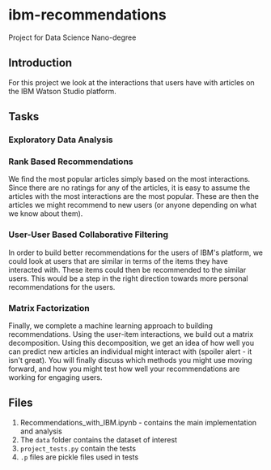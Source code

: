 # ibm-recommendations
Project for Data Science Nano-degree

## Introduction

For this project we look at the interactions that users have with articles on the IBM Watson Studio platform.

## Tasks

### Exploratory Data Analysis

### Rank Based Recommendations

We find the most popular articles simply based on the most interactions. Since there are no ratings for any of the articles, it is easy to assume the articles with the most interactions are the most popular. These are then the articles we might recommend to new users (or anyone depending on what we know about them).

### User-User Based Collaborative Filtering

In order to build better recommendations for the users of IBM's platform, we could look at users that are similar in terms of the items they have interacted with. These items could then be recommended to the similar users. This would be a step in the right direction towards more personal recommendations for the users.

### Matrix Factorization

Finally, we complete a machine learning approach to building recommendations. Using the user-item interactions, we build out a matrix decomposition. Using this decomposition, we get an idea of how well you can predict new articles an individual might interact with (spoiler alert - it isn't great). You will finally discuss which methods you might use moving forward, and how you might test how well your recommendations are working for engaging users.



## Files

1. Recommendations_with_IBM.ipynb - contains the main implementation and analysis
2. The `data` folder contains the dataset of interest
3. `project_tests.py` contain the tests
4. `.p` files are pickle files used in tests
